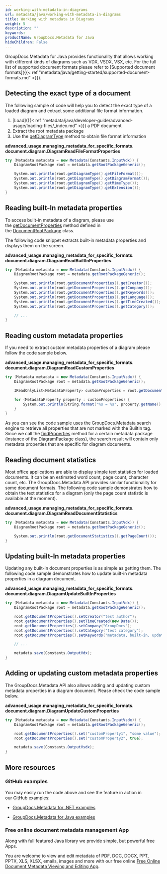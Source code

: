 ```yaml
---
id: working-with-metadata-in-diagrams
url: metadata/java/working-with-metadata-in-diagrams
title: Working with metadata in Diagrams
weight: 5
description: ""
keywords: 
productName: GroupDocs.Metadata for Java
hideChildren: False
---
```

GroupDocs.Metadata for Java provides functionality that allows working with different kinds of diagrams such as VDX, VSDX, VSX, etc. For the full list of supported document formats please refer to [Supported document formats]({{< ref "metadata/java/getting-started/supported-document-formats.md" >}}).

## Detecting the exact type of a document

The following sample of code will help you to detect the exact type of a loaded diagram and extract some additional file format information.

1.  [Load]({{< ref "metadata/java/developer-guide/advanced-usage/loading-files/_index.md" >}}) a PDF document
2.  Extract the root metadata package
3.  Use the [getDiagramType](https://apireference.groupdocs.com/metadata/java/com.groupdocs.metadata.core/DiagramRootPackage#getDiagramType()) method to obtain file format information

**advanced\_usage.managing\_metadata\_for\_specific\_formats.<WBR>document.diagram.<WBR>DiagramReadFileFormatProperties**

```csharp
try (Metadata metadata = new Metadata(Constants.InputVdx)) {
	DiagramRootPackage root = metadata.getRootPackageGeneric();

	System.out.println(root.getDiagramType().getFileFormat());
	System.out.println(root.getDiagramType().getDiagramFormat());
	System.out.println(root.getDiagramType().getMimeType());
	System.out.println(root.getDiagramType().getExtension());
}
```

## Reading built-In metadata properties

To access built-in metadata of a diagram, please use the [getDocumentProperties](https://apireference.groupdocs.com/metadata/java/com.groupdocs.metadata.core/DocumentRootPackage#getDocumentProperties()) method defined in the [DocumentRootPackage](https://apireference.groupdocs.com/metadata/java/com.groupdocs.metadata.core/DocumentRootPackage) class.

The following code snippet extracts built-in metadata properties and displays them on the screen.

**advanced\_usage.managing\_metadata\_for\_specific\_formats.<WBR>document.diagram.<WBR>DiagramReadBuiltInProperties**

```csharp
try (Metadata metadata = new Metadata(Constants.InputVsdx)) {
	DiagramRootPackage root = metadata.getRootPackageGeneric();

	System.out.println(root.getDocumentProperties().getCreator());
	System.out.println(root.getDocumentProperties().getCompany());
	System.out.println(root.getDocumentProperties().getKeywords());
	System.out.println(root.getDocumentProperties().getLanguage());
	System.out.println(root.getDocumentProperties().getTimeCreated());
	System.out.println(root.getDocumentProperties().getCategory());

	// ...
}
```

## Reading custom metadata properties

If you need to extract custom metadata properties of a diagram please follow the code sample below.

**advanced\_usage.managing\_metadata\_for\_specific\_formats.<WBR>document.diagram.<WBR>DiagramReadCustomProperties**

```csharp
try (Metadata metadata = new Metadata(Constants.InputVsdx)) {
	DiagramRootPackage root = metadata.getRootPackageGeneric();

	IReadOnlyList<MetadataProperty> customProperties = root.getDocumentProperties().findProperties(new ContainsTagSpecification(Tags.getDocument().getBuiltIn()).not());

	for (MetadataProperty property : customProperties) {
		System.out.println(String.format("%s = %s", property.getName(), property.getValue().getRawValue()));
	}
}
```

As you can see the code sample uses the GroupDocs.Metadata search engine to retrieve all properties that are not marked with the BuiltIn tag. Since we call the [findProperties](https://apireference.groupdocs.com/metadata/java/com.groupdocs.metadata.core/MetadataPackage#findProperties(com.groupdocs.metadata.search.Specification)) method for a certain metadata package (instance of the [DiagramPackage](https://apireference.groupdocs.com/metadata/java/com.groupdocs.metadata.core/DiagramPackage) class), the search result will contain only metadata properties that are specific for diagram documents. 

## Reading document statistics

Most office applications are able to display simple text statistics for loaded documents. It can be an estimated word count, page count, character count, etc. The GroupDocs.Metadata API provides similar functionality for some document formats. The following code sample demonstrates how to obtain the text statistics for a diagram (only the page count statistic is available at the moment).

**advanced\_usage.managing\_metadata\_for\_specific\_formats.<WBR>document.diagram.<WBR>DiagramReadDocumentStatistics**

```csharp
try (Metadata metadata = new Metadata(Constants.InputVdx)) {
	DiagramRootPackage root = metadata.getRootPackageGeneric();

	System.out.println(root.getDocumentStatistics().getPageCount());
}
```

## Updating built-In metadata properties

Updating any built-in document properties is as simple as getting them. The following code sample demonstrates how to update built-in metadata properties in a diagram document.

**advanced\_usage.managing\_metadata\_for\_specific\_formats.<WBR>document.diagram.<WBR>DiagramUpdateBuiltInProperties**

```csharp
try (Metadata metadata = new Metadata(Constants.InputVdx)) {
	DiagramRootPackage root = metadata.getRootPackageGeneric();

	root.getDocumentProperties().setCreator("test author");
	root.getDocumentProperties().setTimeCreated(new Date());
	root.getDocumentProperties().setCompany("GroupDocs");
	root.getDocumentProperties().setCategory("test category");
	root.getDocumentProperties().setKeywords("metadata, built-in, update");

	// ...

	metadata.save(Constants.OutputVdx);
}
```

## Adding or updating custom metadata properties

The GroupDocs.Metadata API also allows adding and updating custom metadata properties in a diagram document. Please check the code sample below.

**advanced\_usage.managing\_metadata\_for\_specific\_formats.<WBR>document.diagram.<WBR>DiagramUpdateCustomProperties**

```csharp
try (Metadata metadata = new Metadata(Constants.InputVsdx)) {
	DiagramRootPackage root = metadata.getRootPackageGeneric();

	root.getDocumentProperties().set("customProperty1", "some value");
	root.getDocumentProperties().set("customProperty2", true);

	metadata.save(Constants.OutputVsdx);
}
```

## More resources

### GitHub examples

You may easily run the code above and see the feature in action in our GitHub examples:

*   [GroupDocs.Metadata for .NET examples](https://github.com/groupdocs-metadata/GroupDocs.Metadata-for-.NET)
    
*   [GroupDocs.Metadata for Java examples](https://github.com/groupdocs-metadata/GroupDocs.Metadata-for-Java)
    

### Free online document metadata management App

Along with full featured Java library we provide simple, but powerful free Apps.

You are welcome to view and edit metadata of PDF, DOC, DOCX, PPT, PPTX, XLS, XLSX, emails, images and more with our free online [Free Online Document Metadata Viewing and Editing App](https://products.groupdocs.app/metadata).
